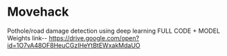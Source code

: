 # Movehack
Pothole/road damage detection using deep learning
FULL CODE + MODEL Weights link-- 
https://drive.google.com/open?id=1O7vA48OF8HeuCGzIHeYtBtEWxakMdaUO
